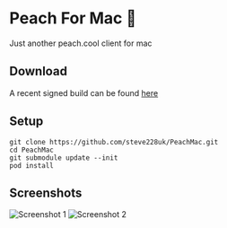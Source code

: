 # Peach For Mac 🍑
Just another peach.cool client for mac

## Download

A recent signed build can be found [here](http://sht.tl/09go7s)

## Setup

````
git clone https://github.com/steve228uk/PeachMac.git
cd PeachMac
git submodule update --init
pod install
`````

## Screenshots

![Screenshot 1](http://sht.tl/AJdLaB)
![Screenshot 2](http://sht.tl/Ghj6Qc)
